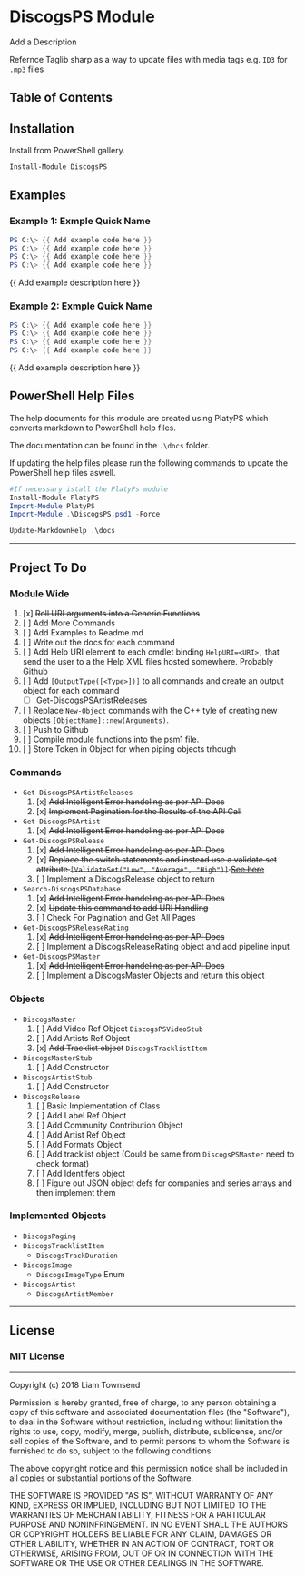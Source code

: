 # DiscogsPS Module

Add a Description

Refernce Taglib sharp as a way to update files with media tags e.g. `ID3` for `.mp3` files

## Table of Contents



## Installation

Install from PowerShell gallery.

```powershell
Install-Module DiscogsPS
```

## Examples

### Example 1: Exmple Quick Name
```powershell
PS C:\> {{ Add example code here }}
PS C:\> {{ Add example code here }}
PS C:\> {{ Add example code here }}
PS C:\> {{ Add example code here }}
```

{{ Add example description here }}

### Example 2: Exmple Quick Name
```powershell
PS C:\> {{ Add example code here }}
PS C:\> {{ Add example code here }}
PS C:\> {{ Add example code here }}
PS C:\> {{ Add example code here }}
```

{{ Add example description here }}

## PowerShell Help Files
The help documents for this module are created using PlatyPS which converts markdown to PowerShell help files.

The documentation can be found in the `.\docs` folder.

If updating the help files please run the following commands to update the PowerShell help files aswell.

``` PowerShell
#If necessary istall the PlatyPs module
Install-Module PlatyPS
Import-Module PlatyPS
Import-Module .\DiscogsPS.psd1 -Force

Update-MarkdownHelp .\docs
```
---
## Project To Do

### Module Wide
1. [x] ~~Roll URI arguments into a Generic Functions~~
2. [ ] Add More Commands
3. [ ] Add Examples to Readme.md
4. [ ] Write out the docs for each command
5. [ ] Add Help URI element to each cmdlet binding `HelpURI=<URI>,` that send the user to a the Help XML files hosted somewhere.
    Probably Github
6. [ ] Add `[OutputType([<Type>])]` to all commands and create an output object for each command
    - [ ] Get-DiscogsPSArtistReleases
7. [ ] Replace `New-Object` commands with the C++ tyle of creating new objects `[ObjectName]::new(Arguments)`.
8. [ ] Push to Github
9. [ ] Compile module functions into the psm1 file.
9. [ ] Store Token in Object for when piping objects trhough

### Commands
- `Get-DiscogsPSArtistReleases`
    1. [x] ~~Add Intelligent Error handeling as per API Docs~~
    2. [x] ~~Implement Pagination for the Results of the API Call~~
- `Get-DiscogsPSArtist`
    1. [x] ~~Add Intelligent Error handeling as per API Docs~~
- `Get-DiscogsPSRelease`
    1. [x] ~~Add Intelligent Error handeling as per API Docs~~
    2. [x] ~~Replace the switch statements and instead use a validate set attribute `[ValidateSet("Low", "Average", "High")]` [See here](https://docs.microsoft.com/en-us/powershell/module/microsoft.powershell.core/about/about_functions_advanced_parameters?view=powershell-6#validateset-attribute)~~
    3. [ ] Implement a DiscogsRelease object to return
- `Search-DiscogsPSDatabase`
    1. [x] ~~Add Intelligent Error handeling as per API Docs~~
    2. [x] ~~Update this command to add URI Handling~~
    3. [ ] Check For Pagination and Get All Pages
- `Get-DiscogsPSReleaseRating`
    1. [x] ~~Add Intelligent Error handeling as per API Docs~~
    1. [ ] Implement a DiscogsReleaseRating object and add pipeline input
- `Get-DiscogsPSMaster`
    1. [x] ~~Add Intelligent Error handeling as per API Docs~~
    2. [ ] Implement a DiscogsMaster Objects and return this object


### Objects
- `DiscogsMaster`
    1. [ ] Add Video Ref Object `DiscogsPSVideoStub`
    2. [ ] Add Artists Ref Object
    3. [x] ~~Add Tracklist object~~ `DiscogsTracklistItem`
- `DiscogsMasterStub`
    1. [ ] Add Constructor
- `DiscogsArtistStub`
    1. [ ] Add Constructor
- `DiscogsRelease`
    1. [ ] Basic Implementation of Class
    2. [ ] Add Label Ref Object
    3. [ ] Add Community Contribution Object
    4. [ ] Add Artist Ref Object
    5. [ ] Add Formats Object
    6. [ ] Add tracklist object (Could be same from `DiscogsPSMaster` need to check format)
    7. [ ] Add Identifers object
    8. [ ] Figure out JSON object defs for companies and series arrays and then implement them

### Implemented Objects
- `DiscogsPaging`
- `DiscogsTracklistItem`
    - `DiscogsTrackDuration`
- `DiscogsImage`
    - `DiscogsImageType` Enum
- `DiscogsArtist`
    - `DiscogsArtistMember`

---
## License

### MIT License
---

Copyright (c) 2018 Liam Townsend

Permission is hereby granted, free of charge, to any person obtaining a copy of this software and associated documentation files (the "Software"), to deal in the Software without restriction, including without limitation the rights to use, copy, modify, merge, publish, distribute, sublicense, and/or sell copies of the Software, and to permit persons to whom the Software is furnished to do so, subject to the following conditions:

The above copyright notice and this permission notice shall be included in all copies or substantial portions of the Software.

THE SOFTWARE IS PROVIDED "AS IS", WITHOUT WARRANTY OF ANY KIND, EXPRESS OR IMPLIED, INCLUDING BUT NOT LIMITED TO THE WARRANTIES OF MERCHANTABILITY, FITNESS FOR A PARTICULAR PURPOSE AND NONINFRINGEMENT. IN NO EVENT SHALL THE AUTHORS OR COPYRIGHT HOLDERS BE LIABLE FOR ANY CLAIM, DAMAGES OR OTHER LIABILITY, WHETHER IN AN ACTION OF CONTRACT, TORT OR OTHERWISE, ARISING FROM, OUT OF OR IN CONNECTION WITH THE SOFTWARE OR THE USE OR OTHER DEALINGS IN THE SOFTWARE.
